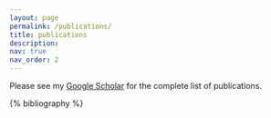 ```yaml
---
layout: page
permalink: /publications/
title: publications
description: 
nav: true
nav_order: 2
---
```



Please see my [Google Scholar](https://scholar.google.com/citations?user=y5sZgJQAAAAJ) for the complete list of publications.
<!-- _pages/publications.md -->
<div class="publications">
{% bibliography %}
</div>
